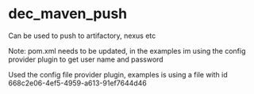 # dec_maven_push

Can be used to push to artifactory, nexus etc

Note: pom.xml needs to be updated, in the examples im using the config provider plugin to get user name and password

Used the config file provider plugin, examples is using a file with id 668c2e06-4ef5-4959-a613-91ef7644d46
